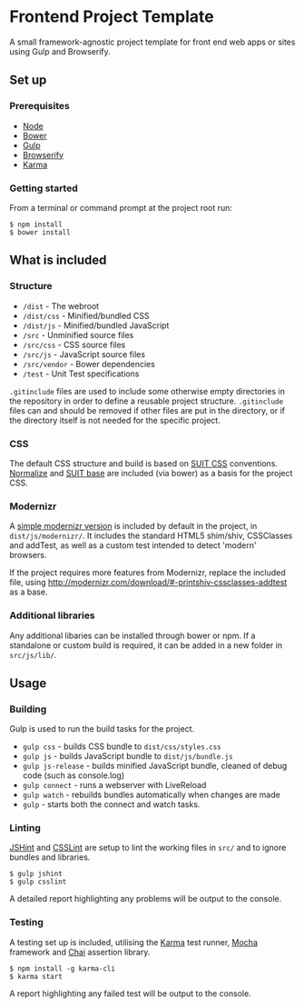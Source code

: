 # Frontend Project Template

A small framework-agnostic project template for front end web apps or sites using Gulp and Browserify.

## Set up

### Prerequisites

* [Node](http://nodejs.org/)
* [Bower](https://github.com/bower/bower)
* [Gulp](http://gulpjs.com/)
* [Browserify](http://browserify.org/)
* [Karma](http://karma-runner.github.io/)

### Getting started

From a terminal or command prompt at the project root run:

```shell
$ npm install
$ bower install
```

## What is included

### Structure

* `/dist` - The webroot
* `/dist/css` - Minified/bundled CSS
* `/dist/js` - Minified/bundled JavaScript
* `/src` - Unminified source files
* `/src/css` - CSS source files
* `/src/js` - JavaScript source files
* `/src/vendor` - Bower dependencies
* `/test` - Unit Test specifications

`.gitinclude` files are used to include some otherwise empty directories in the repository in order to define a reusable project structure. `.gitinclude` files can and should be removed if other files are put in the directory, or if the directory itself is not needed for the specific project.

### CSS

The default CSS structure and build is based on [SUIT CSS](https://github.com/suitcss/) conventions. [Normalize](http://necolas.github.io/normalize.css/) and [SUIT base](https://github.com/suitcss/base/) are included (via bower) as a basis for the project CSS.

### Modernizr

A [simple modernizr version](http://modernizr.com/download/#-printshiv-cssclasses-addtest) is included by default in the project, in `dist/js/modernizr/`. It includes the standard HTML5 shim/shiv, CSSClasses and addTest, as well as a custom test intended to detect 'modern' browsers.

If the project requires more features from Modernizr, replace the included file, using <http://modernizr.com/download/#-printshiv-cssclasses-addtest> as a base.

### Additional libraries

Any additional libaries can be installed through bower or npm.
If a standalone or custom build is required, it can be added in a new folder in `src/js/lib/`.

## Usage

### Building

Gulp is used to run the build tasks for the project.

* `gulp css` - builds CSS bundle to `dist/css/styles.css`
* `gulp js` - builds JavaScript bundle to `dist/js/bundle.js`  
* `gulp js-release` - builds minified JavaScript bundle, cleaned of debug code (such as console.log)
* `gulp connect` - runs a webserver with LiveReload
* `gulp watch` - rebuilds bundles automatically when changes are made
* `gulp` - starts both the connect and watch tasks.

### Linting

[JSHint](https://github.com/JSHint) and [CSSLint](https://github.com/CSSLint) are setup to lint the working files in `src/` and to ignore bundles and libraries.

```shell
$ gulp jshint
$ gulp csslint
```

A detailed report highlighting any problems will be output to the console.

### Testing

A testing set up is included, utilising the [Karma](https://github.com/karma-runner/karma) test runner, [Mocha](http://visionmedia.github.io/mocha/) framework and [Chai](http://chaijs.com/) assertion library.

```shell
$ npm install -g karma-cli
$ karma start
```
A report highlighting any failed test will be output to the console.
